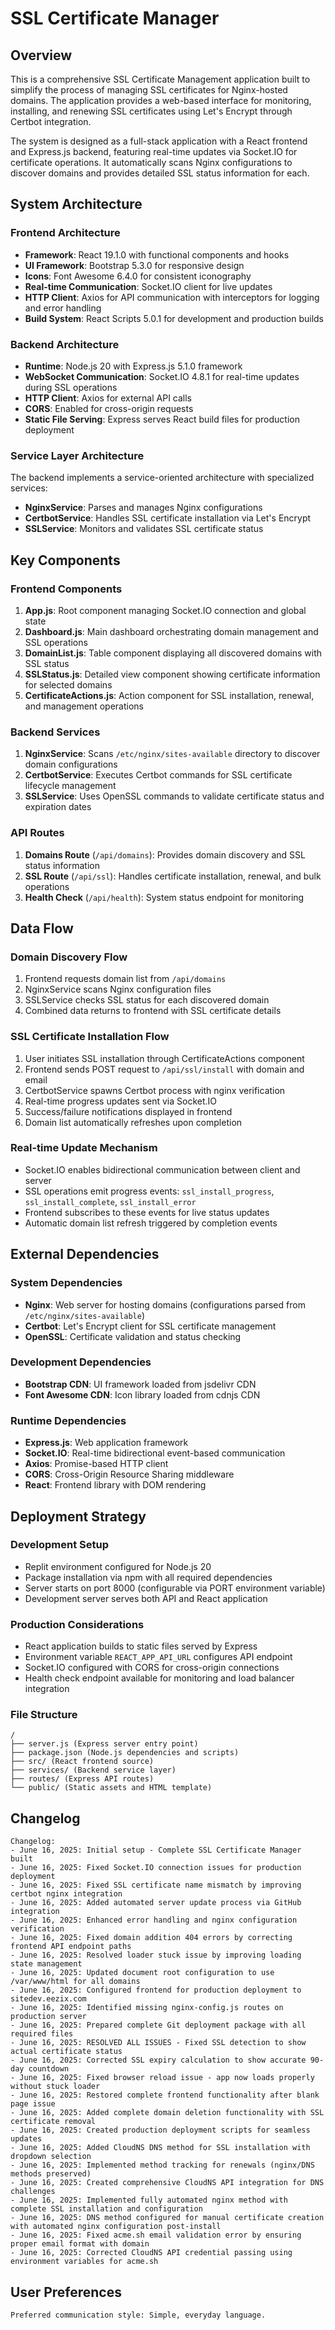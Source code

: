 # SSL Certificate Manager

## Overview

This is a comprehensive SSL Certificate Management application built to simplify the process of managing SSL certificates for Nginx-hosted domains. The application provides a web-based interface for monitoring, installing, and renewing SSL certificates using Let's Encrypt through Certbot integration.

The system is designed as a full-stack application with a React frontend and Express.js backend, featuring real-time updates via Socket.IO for certificate operations. It automatically scans Nginx configurations to discover domains and provides detailed SSL status information for each.

## System Architecture

### Frontend Architecture
- **Framework**: React 19.1.0 with functional components and hooks
- **UI Framework**: Bootstrap 5.3.0 for responsive design
- **Icons**: Font Awesome 6.4.0 for consistent iconography
- **Real-time Communication**: Socket.IO client for live updates
- **HTTP Client**: Axios for API communication with interceptors for logging and error handling
- **Build System**: React Scripts 5.0.1 for development and production builds

### Backend Architecture
- **Runtime**: Node.js 20 with Express.js 5.1.0 framework
- **WebSocket Communication**: Socket.IO 4.8.1 for real-time updates during SSL operations
- **HTTP Client**: Axios for external API calls
- **CORS**: Enabled for cross-origin requests
- **Static File Serving**: Express serves React build files for production deployment

### Service Layer Architecture
The backend implements a service-oriented architecture with specialized services:
- **NginxService**: Parses and manages Nginx configurations
- **CertbotService**: Handles SSL certificate installation via Let's Encrypt
- **SSLService**: Monitors and validates SSL certificate status

## Key Components

### Frontend Components
1. **App.js**: Root component managing Socket.IO connection and global state
2. **Dashboard.js**: Main dashboard orchestrating domain management and SSL operations
3. **DomainList.js**: Table component displaying all discovered domains with SSL status
4. **SSLStatus.js**: Detailed view component showing certificate information for selected domains
5. **CertificateActions.js**: Action component for SSL installation, renewal, and management operations

### Backend Services
1. **NginxService**: Scans `/etc/nginx/sites-available` directory to discover domain configurations
2. **CertbotService**: Executes Certbot commands for SSL certificate lifecycle management
3. **SSLService**: Uses OpenSSL commands to validate certificate status and expiration dates

### API Routes
1. **Domains Route** (`/api/domains`): Provides domain discovery and SSL status information
2. **SSL Route** (`/api/ssl`): Handles certificate installation, renewal, and bulk operations
3. **Health Check** (`/api/health`): System status endpoint for monitoring

## Data Flow

### Domain Discovery Flow
1. Frontend requests domain list from `/api/domains`
2. NginxService scans Nginx configuration files
3. SSLService checks SSL status for each discovered domain
4. Combined data returns to frontend with SSL certificate details

### SSL Certificate Installation Flow
1. User initiates SSL installation through CertificateActions component
2. Frontend sends POST request to `/api/ssl/install` with domain and email
3. CertbotService spawns Certbot process with nginx verification
4. Real-time progress updates sent via Socket.IO
5. Success/failure notifications displayed in frontend
6. Domain list automatically refreshes upon completion

### Real-time Update Mechanism
- Socket.IO enables bidirectional communication between client and server
- SSL operations emit progress events: `ssl_install_progress`, `ssl_install_complete`, `ssl_install_error`
- Frontend subscribes to these events for live status updates
- Automatic domain list refresh triggered by completion events

## External Dependencies

### System Dependencies
- **Nginx**: Web server for hosting domains (configurations parsed from `/etc/nginx/sites-available`)
- **Certbot**: Let's Encrypt client for SSL certificate management
- **OpenSSL**: Certificate validation and status checking

### Development Dependencies
- **Bootstrap CDN**: UI framework loaded from jsdelivr CDN
- **Font Awesome CDN**: Icon library loaded from cdnjs CDN

### Runtime Dependencies
- **Express.js**: Web application framework
- **Socket.IO**: Real-time bidirectional event-based communication
- **Axios**: Promise-based HTTP client
- **CORS**: Cross-Origin Resource Sharing middleware
- **React**: Frontend library with DOM rendering

## Deployment Strategy

### Development Setup
- Replit environment configured for Node.js 20
- Package installation via npm with all required dependencies
- Server starts on port 8000 (configurable via PORT environment variable)
- Development server serves both API and React application

### Production Considerations
- React application builds to static files served by Express
- Environment variable `REACT_APP_API_URL` configures API endpoint
- Socket.IO configured with CORS for cross-origin connections
- Health check endpoint available for monitoring and load balancer integration

### File Structure
```
/
├── server.js (Express server entry point)
├── package.json (Node.js dependencies and scripts)
├── src/ (React frontend source)
├── services/ (Backend service layer)
├── routes/ (Express API routes)
└── public/ (Static assets and HTML template)
```

## Changelog

```
Changelog:
- June 16, 2025: Initial setup - Complete SSL Certificate Manager built
- June 16, 2025: Fixed Socket.IO connection issues for production deployment
- June 16, 2025: Fixed SSL certificate name mismatch by improving certbot nginx integration
- June 16, 2025: Added automated server update process via GitHub integration
- June 16, 2025: Enhanced error handling and nginx configuration verification
- June 16, 2025: Fixed domain addition 404 errors by correcting frontend API endpoint paths
- June 16, 2025: Resolved loader stuck issue by improving loading state management
- June 16, 2025: Updated document root configuration to use /var/www/html for all domains
- June 16, 2025: Configured frontend for production deployment to sitedev.eezix.com
- June 16, 2025: Identified missing nginx-config.js routes on production server
- June 16, 2025: Prepared complete Git deployment package with all required files
- June 16, 2025: RESOLVED ALL ISSUES - Fixed SSL detection to show actual certificate status
- June 16, 2025: Corrected SSL expiry calculation to show accurate 90-day countdown
- June 16, 2025: Fixed browser reload issue - app now loads properly without stuck loader
- June 16, 2025: Restored complete frontend functionality after blank page issue
- June 16, 2025: Added complete domain deletion functionality with SSL certificate removal
- June 16, 2025: Created production deployment scripts for seamless updates
- June 16, 2025: Added CloudNS DNS method for SSL installation with dropdown selection
- June 16, 2025: Implemented method tracking for renewals (nginx/DNS methods preserved)
- June 16, 2025: Created comprehensive CloudNS API integration for DNS challenges
- June 16, 2025: Implemented fully automated nginx method with complete SSL installation and configuration
- June 16, 2025: DNS method configured for manual certificate creation with automated nginx configuration post-install
- June 16, 2025: Fixed acme.sh email validation error by ensuring proper email format with domain
- June 16, 2025: Corrected CloudNS API credential passing using environment variables for acme.sh
```

## User Preferences

```
Preferred communication style: Simple, everyday language.
```